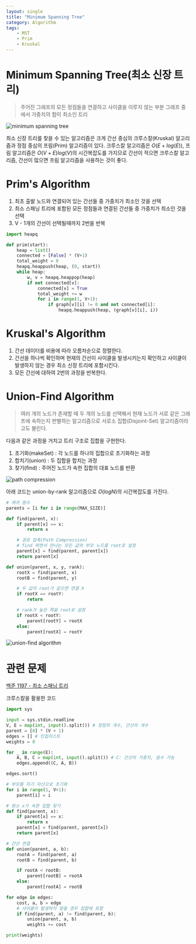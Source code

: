```yaml
---
layout: single
title: "Minimum Spanning Tree"
category: Algorithm
tags:
    - MST
    - Prim
    - Kruskal
---
```

# Minimum Spanning Tree(최소 신장 트리)
> 주어진 그래프의 모든 정점들을 연결하고 사이클을 이루지 않는 부분 그래프 중에서 가중치의 합이 최소인 트리

![minimum spanning tree](https://github.com/seoyeon22/seoyeon22.github.io/assets/70433999/927ffd54-681e-478c-895f-c1dc3c510612)

최소 신장 트리를 찾을 수 있는 알고리즘은 크게 간선 중심의 크루스칼(Kruskal) 알고리즘과 정점 중심의 프림(Prim) 알고리즘이 있다. 크루스칼 알고리즘은 $O(E + log(E))$, 프림 알고리즘은 $O(V+E)log(V)$의 시간복잡도를 가지므로 간선이 적으면 크루스칼 알고리즘, 간선이 많으면 프림 알고리즘을 사용하는 것이 좋다.

# Prim's Algorithm
1. 최초 출발 노드와 연결되어 있는 간선들 중 가중치가 최소인 것을 선택
2. 최소 스패닝 트리에 포함된 모든 정점들과 연결된 간선들 중 가중치가 최소인 것을 선택
3. V - 1개의 간선이 선택될때까지 2번을 반복

```python
import heapq

def prim(start):
    heap = list()
    connected = [False] * (V+1)
    total_weight = 0
    heapq.heappush(heap, (0, start))
    while heap:
        w, v = heapq.heappop(heap)
        if not connected[v]:
            connected[v] = True
            total_weight += w
            for i in range(1, V+1):
                if graph[v][i] != 0 and not connected[i]:
                    heapq.heappush(heap, (graph[v][i], i))
```

# Kruskal's Algorithm
1. 간선 데이터를 비용에 따라 오름차순으로 정렬한다.
2. 간선을 하나씩 확인하며 현재의 간선이 사이클을 발생시키는지 확인하고 사이클이 발생하지 않는 경우 최소 신장 트리에 포함시킨다.
3. 모든 간선에 대하여 2번의 과정을 반복한다.

# Union-Find Algorithm
> 여러 개의 노드가 존재할 때 두 개의 노드를 선택해서 현재 노드가 서로 같은 그래프에 속하는지 판별하는 알고리즘으로 서로소 집합(Disjoint-Set) 알고리즘이라고도 불린다.

다음과 같은 과정을 거치고 트리 구조로 집합을 구현한다.
1. 초기화(makeSet) : 각 노드를 하나의 집합으로 초기화하는 과정
2. 합치기(union) : 두 집합을 합치는 과정
3. 찾기(find) : 주어진 노드가 속한 집합의 대표 노드를 반환

![path compression](https://github.com/seoyeon22/seoyeon22.github.io/assets/70433999/42ae0fb1-4b69-4773-9615-96207ab7d0c3)



아래 코드는 union-by-rank 알고리즘으로 $O(logN)$의 시간복잡도를 가진다.
```python
# 재귀 함수
parents = [i for i in range(MAX_SIZE)]

def find(parent, x):
    if parent[x] == x:
        return x

    # 경로 압축(Path Compression)
    # find 하면서 만나는 모든 값의 부모 노드를 root로 설정
    parent[x] = find(parent, parent[x])
    return parent[x]

def union(parent, x, y, rank):
    rootX = find(parent, x)
    rootB = find(parent, y)

    # 두 값의 root가 같으면 연결 X
    if rootX == rootY:
        return

    # rank가 높은 쪽을 root로 설정
    if rootX < rootY:
        parent[rootY] = rootX
    else:
        parent[rootX] = rootY
```

![union-find algorithm](https://github.com/seoyeon22/seoyeon22.github.io/assets/70433999/1efc119f-a499-4593-b25e-b7d46ebf5a08)


# 관련 문제
[백준 1197 - 최소 스패닝 트리](https://www.acmicpc.net/problem/1197) 

크루스칼을 활용한 코드

```python
import sys

input = sys.stdin.readline
V, E = map(int, input().split()) # 정점의 개수, 간선의 개수
parent = [0] * (V + 1)
edges = [] # 인접리스트
weights = 0

for _ in range(E):
    A, B, C = map(int, input().split()) # C: 간선의 가중치, 음수 가능
    edges.append((C, A, B))

edges.sort()

# 부모를 자기 자신으로 초기화
for i in range(1, V+1):
    parent[i] = i

# 원소 x가 속한 집합 찾기
def find(parent, x):
    if parent[x] == x:
        return x
    parent[x] = find(parent, parent[x])
    return parent[x]

# 간선 연결
def union(parent, a, b):
    rootA = find(parent, a)
    rootB = find(parent, b)

    if rootA < rootB:
        parent[rootB] = rootA
    else:
        parent[rootA] = rootB

for edge in edges:
    cost, a, b = edge
    # 사이클이 발생하지 앟을 경우 집합에 포함
    if find(parent, a) != find(parent, b):
        union(parent, a, b)
        weights += cost

print(weights)
```